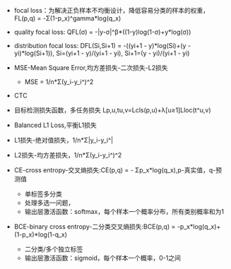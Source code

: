 <!--
 * @Author: jhq
 * @Date: 2025-02-08 14:16:10
 * @LastEditTime: 2025-03-07 18:54:36
 * @Description: 
-->
* focal loss：为解决正负样本不均衡设计，降低容易分类的样本的权重，FL(p,q) = -Σ(1-p_x)^gamma*log(q_x)
* quality focal loss: QFL(σ) = -|y-σ|^β*((1-y)log(1-σ)+y*log(σ))
* distribution focal loss: DFL(Si,Si+1) = -((yi+1 - y)*log(Si)+(y - yi)*log(Si+1)), Si=(yi+1 - y)/(yi+1 - yi), Si+1=(y - yi)/(yi+1 - yi)
* MSE-Mean Square Error,均方差损失-二次损失-L2损失
    - MSE = 1/n*Σ(y_i-y_i^)^2
* CTC
* 目标检测损失函数，多任务损失 Lp,u,tu,v=Lcls(p,u)+λ[u≥1]Lloc(t^u,v)
* Balanced L1 Loss,平衡L1损失

* L1损失-绝对值损失，1/n*Σ|y_i-y_i^|
* L2损失-均方差损失，1/n*Σ(y_i-y_i^)^2
* CE-cross entropy-交叉熵损失:CE(p,q) = - Σp_x*log(q_x),p-真实值，q-预测值
    - 单标签多分类
    - 处理多选一问题，
    - 输出层激活函数：softmax，每个样本一个概率分布，所有类别概率和为1
* BCE-binary cross entropy-二分类交叉熵损失:BCE(p,q) = -p_x*log(q_x)+(1-p_x)*log(1-q_x)
    - 二分类/多个独立标签
    - 输出层激活函数：sigmoid，每个样本一个概率，0-1之间